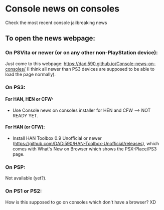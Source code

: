 # Console news on consoles
Check the most recent console jailbreaking news

## To open the news webpage:
### On PSVita or newer (or on any other non-PlayStation device):
Just come to this webpage: https://dadi590.github.io/Console-news-on-consoles/ (I think all newer than PS3 devices are supposed to be able to load the page normally).

### On PS3:
#### For HAN, HEN or CFW:
- Use Console news on consoles installer for HEN and CFW --> NOT READY YET.
#### For HAN (or CFW):
- Install HAN Toolbox 0.9 Unofficial or newer (https://github.com/DADi590/HAN-Toolbox-Unofficial/releases), which comes with What's New on Browser which shows the PSX-Place/PS3 page.

### On PSP:
Not available (yet?).

### On PS1 or PS2:
How is this supposed to go on consoles which don't have a browser? XD
